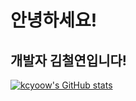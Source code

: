 # 안녕하세요!
## 개발자 김철연입니다!
[![kcyoow's GitHub stats](https://github-readme-stats.vercel.app/api?username=kcyoow)](https://github.com/anuraghazra/github-readme-stats)

<!--
**kcyoow/kcyoow** is a ✨ _special_ ✨ repository because its `README.md` (this file) appears on your GitHub profile.

Here are some ideas to get you started:

- 🔭 I’m currently working on ...
- 🌱 I’m currently learning ...
- 👯 I’m looking to collaborate on ...
- 🤔 I’m looking for help with ...
- 💬 Ask me about ...
- 📫 How to reach me: ...
- 😄 Pronouns: ...
- ⚡ Fun fact: ...
-->
